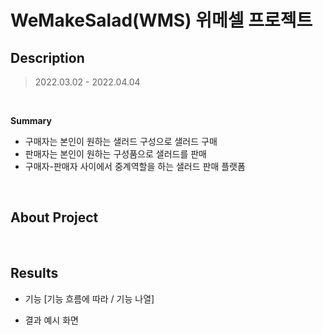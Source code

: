 # WeMakeSalad(WMS) 위메셀 프로젝트
## Description
> 2022.03.02 - 2022.04.04

<br>

**Summary**
- 구매자는 본인이 원하는 샐러드 구성으로 샐러드 구매 
- 판매자는 본인이 원하는 구성품으로 샐러드를 판매 
- 구매자-판매자 사이에서 중계역할을 하는 샐러드 판매 플랫폼

 <br>

## About Project

<br>

## Results

- 기능 [기능 흐름에 따라 / 기능 나열]

- 결과 예시 화면

